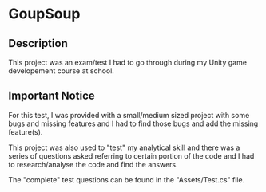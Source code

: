 # GoupSoup

## Description

This project was an exam/test I had to go through during my Unity game developement course at school.

## Important Notice

For this test, I was provided with a small/medium sized project with some bugs and missing features and I had to find those bugs and add the missing feature(s).

This project was also used to "test" my analytical skill and there was a series of questions asked referring to certain portion of the code and I had to research/analyse the code and find the answers.

The "complete" test questions can be found in the "Assets/Test.cs" file.